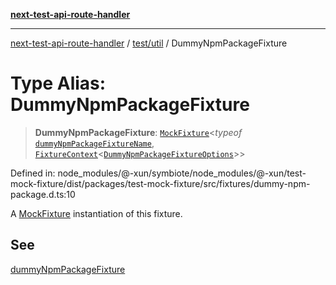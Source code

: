 [**next-test-api-route-handler**](../../../README.md)

***

[next-test-api-route-handler](../../../README.md) / [test/util](../README.md) / DummyNpmPackageFixture

# Type Alias: DummyNpmPackageFixture

> **DummyNpmPackageFixture**: [`MockFixture`](MockFixture.md)\<*typeof* [`dummyNpmPackageFixtureName`](../variables/dummyNpmPackageFixtureName.md), [`FixtureContext`](FixtureContext.md)\<[`DummyNpmPackageFixtureOptions`](DummyNpmPackageFixtureOptions.md)\>\>

Defined in: node\_modules/@-xun/symbiote/node\_modules/@-xun/test-mock-fixture/dist/packages/test-mock-fixture/src/fixtures/dummy-npm-package.d.ts:10

A [MockFixture](MockFixture.md) instantiation of this fixture.

## See

[dummyNpmPackageFixture](../functions/dummyNpmPackageFixture.md)
